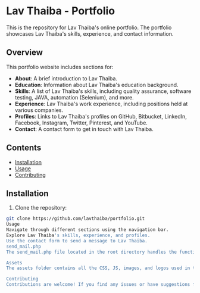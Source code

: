 # Lav Thaiba - Portfolio

This is the repository for Lav Thaiba's online portfolio. The portfolio showcases Lav Thaiba's skills, experience, and contact information.

## Overview

This portfolio website includes sections for:

- **About**: A brief introduction to Lav Thaiba.
- **Education**: Information about Lav Thaiba's education background.
- **Skills**: A list of Lav Thaiba's skills, including quality assurance, software testing, JAVA, automation (Selenium), and more.
- **Experience**: Lav Thaiba's work experience, including positions held at various companies.
- **Profiles**: Links to Lav Thaiba's profiles on GitHub, Bitbucket, LinkedIn, Facebook, Instagram, Twitter, Pinterest, and YouTube.
- **Contact**: A contact form to get in touch with Lav Thaiba.

## Contents

- [Installation](#installation)
- [Usage](#usage)
- [Contributing](#contributing)


## Installation

1. Clone the repository:

```bash
git clone https://github.com/lavthaiba/portfolio.git
Usage
Navigate through different sections using the navigation bar.
Explore Lav Thaiba's skills, experience, and profiles.
Use the contact form to send a message to Lav Thaiba.
send_mail.php
The send_mail.php file located in the root directory handles the functionality for sending emails via the contact form.

Assets
The assets folder contains all the CSS, JS, images, and logos used in the portfolio website.

Contributing
Contributions are welcome! If you find any issues or have suggestions for improvements, please open an issue or submit a pull request.

